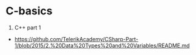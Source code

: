 # C-basics
1. C++ part 1
  * https://github.com/TelerikAcademy/CSharp-Part-1/blob/2015/2.%20Data%20Types%20and%20Variables/README.md
